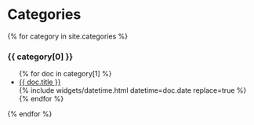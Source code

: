 # Categories

{% for category in site.categories %}
  <h3>{{ category[0] }}</h3>
  <ul>
    {% for doc in category[1] %}
      <li><a href="{{ doc.url | absolute_url }}">{{ doc.title }}</a><br>{% include widgets/datetime.html datetime=doc.date replace=true %}</li>
    {% endfor %}
  </ul>
{% endfor %}